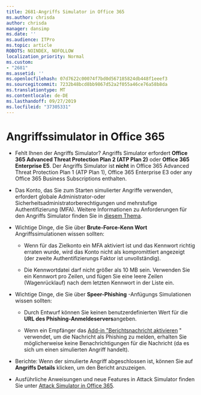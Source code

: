 ```yaml
---
title: 2681-Angriffs Simulator in Office 365
ms.author: chrisda
author: chrisda
manager: dansimp
ms.date: ''
ms.audience: ITPro
ms.topic: article
ROBOTS: NOINDEX, NOFOLLOW
localization_priority: Normal
ms.custom:
- "2681"
ms.assetid: ''
ms.openlocfilehash: 07d7622c00074f7bd0d567185824db448f1eeef3
ms.sourcegitcommit: 7232b48bcd8bb9867d52a2f055a46ce76a58b8da
ms.translationtype: MT
ms.contentlocale: de-DE
ms.lasthandoff: 09/27/2019
ms.locfileid: "37305331"
---
```

# <a name="attack-simulator-in-office-365"></a>Angriffssimulator in Office 365

- Fehlt Ihnen der Angriffs Simulator? Angriffs Simulator erfordert **Office 365 Advanced Threat Protection Plan 2 (ATP Plan 2)** oder **Office 365 Enterprise E5**. Der Angriffs Simulator ist **nicht** in Office 365 Advanced Threat Protection Plan 1 (ATP Plan 1), Office 365 Enterprise E3 oder any Office 365 Business Subscriptions enthalten.

- Das Konto, das Sie zum Starten simulierter Angriffe verwenden, erfordert globale Administrator-oder Sicherheitsadministratorberechtigungen und mehrstufige Authentifizierung (MFA). Weitere Informationen zu Anforderungen für den Angriffs Simulator finden Sie in [diesem Thema](https://docs.microsoft.com/office365/securitycompliance/attack-simulator#before-you-begin).

- Wichtige Dinge, die Sie über **Brute-Force-Kenn Wort** Angriffssimulationen wissen sollten:

  - Wenn für das Zielkonto ein MFA aktiviert ist und das Kennwort richtig erraten wurde, wird das Konto nicht als kompromittiert angezeigt (der zweite Authentifizierungs Faktor ist unvollständig).

  - Die Kennwortdatei darf nicht größer als 10 MB sein. Verwenden Sie ein Kennwort pro Zeilen, und fügen Sie eine leere Zeilen (Wagenrücklauf) nach dem letzten Kennwort in der Liste ein.

- Wichtige Dinge, die Sie über **Speer-Phishing** -Anfügungs Simulationen wissen sollten:

  - Durch Entwurf können Sie keinen benutzerdefinierten Wert für die **URL des Phishing-Anmeldeservers**angeben.

  - Wenn ein Empfänger das [Add-in "Berichtsnachricht aktivieren](https://docs.microsoft.com/microsoft-365/security/office-365-security/enable-the-report-message-add-in) " verwendet, um die Nachricht als Phishing zu melden, erhalten Sie möglicherweise keine Benachrichtigungen für die Nachricht (da es sich um einen simulierten Angriff handelt).

- Berichte: Wenn der simulierte Angriff abgeschlossen ist, können Sie auf **Angriffs Details** klicken, um den Bericht anzuzeigen.

- Ausführliche Anweisungen und neue Features in Attack Simulator finden Sie unter [Attack Simulator in Office 365](https://docs.microsoft.com/microsoft-365/security/office-365-security/attack-simulator).

